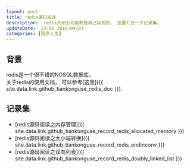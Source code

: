 ```yaml
---  
layout: post  
title: redis源码阅读
description:  redis大部分功能都是自己实现的， 这里汇总一下记录集。  
updateDate:  23:01 2016/04/03
categories: [程序人生]
---  
```



## 背景

redis是一个很不错的NOSQL数据库。  
关于redis的使用文档， 可以参考[这里]({{ site.data.link.github_tiankonguse_redis_doc }}).  


## 记录集


* [redis源码阅读之内存管理]({{ site.data.link.github_tiankonguse_record_redis_allocated_memory }})
* [redis源码阅读之大小端转换]({{ site.data.link.github_tiankonguse_record_redis_endinconv }})
* [redis源码阅读之双向列表]({{ site.data.link.github_tiankonguse_record_redis_doubly_linked_list }})



